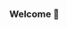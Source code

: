 ### Welcome 🖖   

<!--
This is my personal repository that will host all my projects and contributions. Im starting a journey to become a software engineer with the School of Code (https://www.schoolofcode.co.uk/) which is a 4 month bootcamp based in the UK. This repo will be updated as I go along, documenting my progress on what I've learned so far and whats coming next. Feel free to follow along and watch my progress. Also reach out to me if ever you have questions or ideas you want to talk about. Im always open to new things. Oscar
-->
